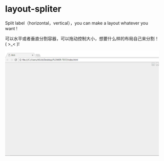 # layout-spliter
Split label（horizontal，vertical），you can make a layout whatever you want !

可以水平或者垂直分割容器，可以拖动控制大小，想要什么样的布局自己来分割！( >_< )!

![image](https://github.com/Creative6/layout-spliter/blob/master/qwe15.gif)
